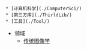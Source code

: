 <!-- /node/computerNode/computerSciences -->



    * [计算机科学](./ComputerSci/)
    * [第三方库](./ThirldLib/)  
    * [工具](./Tool/)

* 领域  
    * [传统图像学](./ImageScience/)
